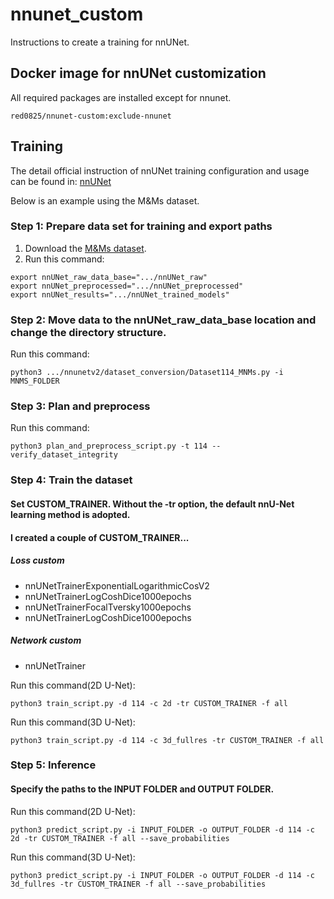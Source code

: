 # nnunet_custom
Instructions to create a training for nnUNet.

## Docker image for nnUNet customization
All required packages are installed except for nnunet.
```
red0825/nnunet-custom:exclude-nnunet
```

## Training
The detail official instruction of nnUNet training configuration and usage can be found in: [nnUNet](https://github.com/MIC-DKFZ/nnunet)

Below is an example using the M&Ms dataset.

### Step 1: Prepare data set for training and export paths
1. Download the [M&Ms dataset](https://www.ub.edu/mnms/).
2. Run this command:
```
export nnUNet_raw_data_base=".../nnUNet_raw"
export nnUNet_preprocessed=".../nnUNet_preprocessed"
export nnUNet_results=".../nnUNet_trained_models"
```

### Step 2: Move data to the nnUNet_raw_data_base location and change the directory structure.
Run this command:
```
python3 .../nnunetv2/dataset_conversion/Dataset114_MNMs.py -i MNMS_FOLDER
```

### Step 3: Plan and preprocess
Run this command:
```
python3 plan_and_preprocess_script.py -t 114 --verify_dataset_integrity
```

### Step 4: Train the dataset
#### Set CUSTOM_TRAINER. Without the -tr option, the default nnU-Net learning method is adopted.
#### I created a couple of CUSTOM_TRAINER...

##### Loss custom
* nnUNetTrainerExponentialLogarithmicCosV2
* nnUNetTrainerLogCoshDice1000epochs
* nnUNetTrainerFocalTversky1000epochs
* nnUNetTrainerLogCoshDice1000epochs

##### Network custom
* nnUNetTrainer


Run this command(2D U-Net):
```
python3 train_script.py -d 114 -c 2d -tr CUSTOM_TRAINER -f all
```
Run this command(3D U-Net):
```
python3 train_script.py -d 114 -c 3d_fullres -tr CUSTOM_TRAINER -f all
```

### Step 5: Inference
#### Specify the paths to the INPUT FOLDER and OUTPUT FOLDER.
Run this command(2D U-Net):
```
python3 predict_script.py -i INPUT_FOLDER -o OUTPUT_FOLDER -d 114 -c 2d -tr CUSTOM_TRAINER -f all --save_probabilities
```
Run this command(3D U-Net):
```
python3 predict_script.py -i INPUT_FOLDER -o OUTPUT_FOLDER -d 114 -c 3d_fullres -tr CUSTOM_TRAINER -f all --save_probabilities
```
